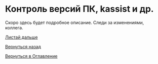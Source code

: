 # Контроль версий ПК, kassist и др.

Скоро здесь будет подробное описание. Следи за изменениями, коллега.

[Листай дальше](070-DB-errors)

[Вернуться назад](060-dashboards)

[Вернуться в Оглавление](Readme.md)